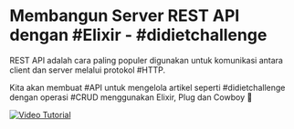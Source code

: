 # Membangun Server REST API dengan #Elixir - #didietchallenge

REST API adalah cara paling populer digunakan untuk komunikasi antara client dan server melalui protokol #HTTP.

Kita akan membuat #API untuk mengelola artikel seperti #didietchallenge dengan operasi #CRUD menggunakan Elixir, Plug dan Cowboy 🤠


[![Video Tutorial](https://i3.ytimg.com/vi/jEHI7IcBUBQ/0.jpg)](https://youtu.be/jEHI7IcBUBQ)

